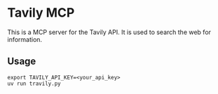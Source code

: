 # Tavily MCP

This is a MCP server for the Tavily API. It is used to search the web for information.

## Usage

```
export TAVILY_API_KEY=<your_api_key>
uv run travily.py
```
